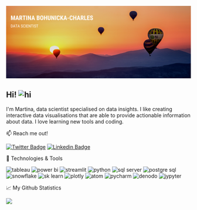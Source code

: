 ![Profile banner](https://github.com/mBohunickaCharles/mBohunickaCharles/blob/main/assets/banner.png)

## Hi! <img src="https://user-images.githubusercontent.com/1303154/88677602-1635ba80-d120-11ea-84d8-d263ba5fc3c0.gif" width="28px" height="28px" alt="hi">

I'm Martina, data scientist specialised on data insights. I like creating interactive data visualisations that are able to provide actionable information about data. I love learning new tools and coding.



:mailbox: Reach me out!

[![Twitter Badge](https://img.shields.io/badge/-@MBohunicka-1ca0f1?style=plastic&labelColor=1ca0f1&logo=twitter&logoColor=white&link=https://twitter.com/MBohunicka)](https://twitter.com/MBohunicka) [![Linkedin Badge](https://img.shields.io/badge/-Martina_Bohunicka_Charles-0e76a8?style=plastic&labelColor=0e76a8&logo=linkedin&logoColor=white)](https://www.linkedin.com/in/martina-bohunická-charles-22b468b1//)
 
 
 
:wrench: Technologies & Tools

![tableau](https://img.shields.io/badge/DataViz-tableau-informational?style=plastic&logo=tableau&logoColor=white&color=2bbc8a&link=https://public.tableau.com/app/profile/martina.bohunicka2479) ![power bi](https://img.shields.io/badge/DataViz-Power_BI-informational?style=plastic&logo=powerbi&logoColor=white&color=2bbc8a) ![streamlit](https://img.shields.io/badge/DataViz-streamlit-informational?style=plastic&logo=streamlit&logoColor=white&color=2bbc8a) ![python](https://img.shields.io/badge/Code-python-informational?style=plastic&logo=python&logoColor=white&color=2bbc8a) ![sql server](https://img.shields.io/badge/Database-Microsoft_SQL_Server-informational?style=plastic&logo=sqlserver&logoColor=white&color=2bbc8a) ![postgre sql](https://img.shields.io/badge/Database-Postgre_SQL-informational?style=plastic&logo=postgresql&logoColor=white&color=2bbc8a) ![snowflake](https://img.shields.io/badge/Cloud-Snowflake-informational?style=plastic&logo=snowflake&logoColor=white&color=2bbc8a) ![sk learn](https://img.shields.io/badge/Tools-Scikit_Learn-informational?style=plastic&logo=scikitlearn&logoColor=white&color=2bbc8a) ![plotly](https://img.shields.io/badge/Tools-Plotly-informational?style=plastic&logo=plotly&logoColor=white&color=2bbc8a) ![atom](https://img.shields.io/badge/Editor-Atom-informational?style=plastic&logo=atom&logoColor=white&color=2bbc8a) ![pycharm](https://img.shields.io/badge/Editor-PyCharm-informational?style=plastic&logo=pycharm&logoColor=white&color=2bbc8a) ![denodo](https://img.shields.io/badge/Tools-denodo-informational?style=plastic&logo=denodo&logoColor=white&color=2bbc8a) ![jypyter](https://img.shields.io/badge/Tools-Jupyter_Notebook-informational?style=plastic&logo=jupyter&logoColor=white&color=2bbc8a)



:chart_with_upwards_trend: My Github Statistics

<img height="180em" src="https://github-readme-stats.vercel.app/api?username=mBohunickaCharles&show_icons=true&theme=highcontrast">
<imb height="180em" src="https://github-readme-stats.vercel.app/api/top-langs/?username=mBohunickaCharles&layout=compact">


